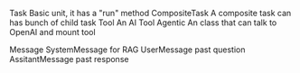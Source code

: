 Task                Basic unit, it has a "run" method
CompositeTask       A composite task can has bunch of child task
Tool                An AI Tool
Agentic             An class that can talk to OpenAI and mount tool

Message
    SystemMessage           for RAG
    UserMessage             past question
    AssitantMessage         past response
    